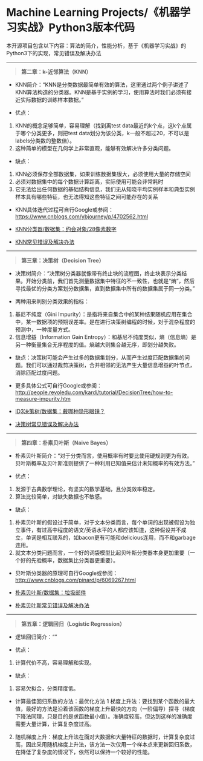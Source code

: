 # Machine Learning Projects/《机器学习实战》Python3版本代码

本开源项目包含以下内容：算法的简介，性能分析，基于《机器学习实战》的Python3下的实现，常见错误及解决办法

---

> **第二章：k-近邻算法（KNN）**

- KNN简介：“KNN是分类数据最简单有效的算法，这里通过两个例子讲述了KNN算法构造的分类器。KNN是基于实例的学习，使用算法时我们必须有接近实际数据的训练样本数据。”

- 优点：
1. KNN的概念足够简单，容易理解（找到离test data最近的k个点，这k个点属于哪个分类更多，则把test data划分为该分类，k一般不超过20，不可以是labels分类数的整数倍）。
2. 这种简单的模型在几何学上非常直观，能够有效解决许多分类问题。

- 缺点：
1. KNN必须保存全部数据集，如果训练数据集很大，必须使用大量的存储空间
2. 必须对数据集中的每个数据计算距离，实际使用可能会非常耗时
3. 它无法给出任何数据的基础结构信息，我们无从知晓平均实例样本和典型实例样本具有哪些特征，也无法得知这些特征之间可能存在的关系

- KNN具体迭代过程可自行Google或参阅：https://www.cnblogs.com/ybjourney/p/4702562.html

- [KNN分类器/数据集：约会对象/28像素数字](https://github.com/XiangyuDing/Machine-Learning-Projects/tree/master/Ch02_KNN)

- [KNN常见错误及解决办法](https://github.com/XiangyuDing/Machine-Learning-Projects/issues/1)

---

> **第三章：决策树（Decision Tree）**

- 决策树简介：“决策树分类器就像带有终止块的流程图，终止块表示分类结果。开始分类前，我们首先测量数据集中特征的不一致性，也就是“熵”，然后寻找最优的分类方案划分数据集，直到数据集中所有的数据集属于同一分类。”

- 两种用来判别分类效果的指标：
1. 基尼不纯度（Gini Impurity）：是指将来自集合中的某种结果随机应用在集合中，某一数据项的预期误差率。是在进行决策树编程的时候，对于混杂程度的预测中，一种度量方式。
2. 信息增益（Information Gain Entropy）：和基尼不纯度类似，熵（信息熵）是另一种衡量集合无序程度的值。熵越大则集合越无序，即划分越失败。

- 缺点：决策树可能会产生过多的数据集划分，从而产生过度匹配数据集的问题。我们可以通过裁剪决策树，合并相邻的无法产生大量信息增益的叶节点，消除匹配过度问题。

- 更多具体公式可自行Google或参阅：http://people.revoledu.com/kardi/tutorial/DecisionTree/how-to-measure-impurity.htm

- [ID3决策树/数据集：戴哪种隐形眼镜？](https://github.com/XiangyuDing/Machine-Learning-Projects/tree/master/Ch03_Decision%20Tree)

- [决策树常见错误及解决办法](https://github.com/XiangyuDing/Machine-Learning-Projects/issues/2)

---

> **第四章：朴素贝叶斯（Naive Bayes）**

- 朴素贝叶斯简介：“对于分类而言，使用概率有时要比使用硬规则更为有效。贝叶斯概率及贝叶斯准则提供了一种利用已知值来估计未知概率的有效方法。”

- 优点：
1. 发源于古典数学理论，有坚实的数学基础，且分类效率稳定。
2. 算法比较简单，对缺失数据也不敏感。

- 缺点：
1. 朴素贝叶斯的假设过于简单，对于文本分类而言，每个单词的出现被假设为独立事件，有过高中程度的语文/英语水平的人都应该知道，这种假设并不成立，单词是相互联系的，如bacon更有可能和delicious连用，而不和garbage连用。
2. 就文本分类问题而言，一个好的词袋模型比起贝叶斯分类器本身更加重要（一个好的先验概率，数据集比分类器更重要）。

- 贝叶斯分类器的原理可自行Google或参阅：http://www.cnblogs.com/pinard/p/6069267.html

- [朴素贝叶斯/数据集：垃圾邮件](https://github.com/XiangyuDing/Machine-Learning-Projects/tree/master/Ch04_Naive%20Bayes)

- [朴素贝叶斯常见错误及解决办法](https://github.com/XiangyuDing/Machine-Learning-Projects/issues/3)

---

> **第五章：逻辑回归（Logistic Regression）**

- 逻辑回归简介：“”

- 优点：
1. 计算代价不高，容易理解和实现。

- 缺点：
1. 容易欠拟合，分类精度低。

- 计算最佳回归系数的方法：最优化方法
1 梯度上升法：要找到某个函数的最大值，最好的方法是沿着该函数的梯度上升最快的方向（一阶偏导）探寻（梯度下降法同理，只是目的是求函数最小值）。准确度较高，但达到这样的准确度需要大量计算，计算复杂度过高。
2. 随机梯度上升：梯度上升法在面对大数据和大量特征的数据时，计算复杂度过高，因此采用随机梯度上升法，该方法一次仅用一个样本点来更新回归系数，在降低了复杂度的情况下，依然可以保持一个较好的性能。
